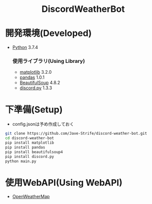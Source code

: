 <h1 align="center">DiscordWeatherBot</h1>

# 開発環境(Developed)
* [Python](https://www.python.org) 3.7.4

    ### 使用ライブラリ(Using Library)
    * [matplotlib](https://matplotlib.org) 3.2.0
    * [pandas](https://pandas.pydata.org) 1.0.1
    * [BeautifulSoup](https://www.crummy.com/software/BeautifulSoup/bs4/doc) 4.8.2
    * [discord.py](https://discordpy.readthedocs.io/ja/latest) 1.3.3

# 下準備(Setup)
* config.jsonは予め作成しておく
```bash
git clone https://github.com/Jave-Strife/discord-weather-bot.git
cd discord-weather-bot
pip install matplotlib
pip install pandas
pip install beautifulsoup4
pip install discord.py
python main.py
```

# 使用WebAPI(Using WebAPI)
* [OpenWeatherMap](https://openweathermap.org)